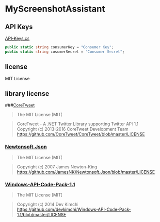 # MyScreenshotAssistant

## API Keys
[API-Keys.cs](https://github.com/come25136/MyScreenshotAssistant/blob/master/MineScreenshotAssistant/API-Keys.cs)

```c#
public static string consumerKey = "Consumer Key";
public static string cosumerSecret = "Consumer Secret";
```

## license
MIT License

## library license
###[CoreTweet](https://github.com/CoreTweet/CoreTweet)
>The MIT License (MIT)  

>CoreTweet - A .NET Twitter Library supporting Twitter API 1.1  
>Copyright (c) 2013-2016 CoreTweet Development Team  
>https://github.com/CoreTweet/CoreTweet/blob/master/LICENSE

### [Newtonsoft.Json](https://github.com/JamesNK/Newtonsoft.Json)
>The MIT License (MIT)  

>Copyright (c) 2007 James Newton-King  
>https://github.com/JamesNK/Newtonsoft.Json/blob/master/LICENSE

### [Windows-API-Code-Pack-1.1](https://github.com/devkimchi/Windows-API-Code-Pack-1.1)
>The MIT License (MIT)  

>Copyright (c) 2014 Dev Kimchi  
>https://github.com/devkimchi/Windows-API-Code-Pack-1.1/blob/master/LICENSE